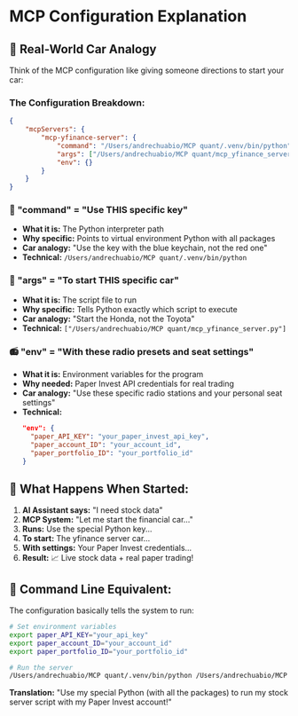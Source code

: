 # MCP Configuration Explanation

## 🚗 Real-World Car Analogy

Think of the MCP configuration like giving someone directions to start your car:

### The Configuration Breakdown:

```json
{
    "mcpServers": {
        "mcp-yfinance-server": {
            "command": "/Users/andrechuabio/MCP quant/.venv/bin/python",
            "args": ["/Users/andrechuabio/MCP quant/mcp_yfinance_server.py"],
            "env": {}
        }
    }
}
```

### 🔑 **"command"** = "Use THIS specific key"
- **What it is:** The Python interpreter path
- **Why specific:** Points to virtual environment Python with all packages
- **Car analogy:** "Use the key with the blue keychain, not the red one"
- **Technical:** `/Users/andrechuabio/MCP quant/.venv/bin/python`

### 🚙 **"args"** = "To start THIS specific car" 
- **What it is:** The script file to run
- **Why specific:** Tells Python exactly which script to execute
- **Car analogy:** "Start the Honda, not the Toyota"
- **Technical:** `["/Users/andrechuabio/MCP quant/mcp_yfinance_server.py"]`

### 📻 **"env"** = "With these radio presets and seat settings"
- **What it is:** Environment variables for the program
- **Why needed:** Paper Invest API credentials for real trading
- **Car analogy:** "Use these specific radio stations and your personal seat settings"
- **Technical:** 
  ```json
  "env": {
    "paper_API_KEY": "your_paper_invest_api_key",
    "paper_account_ID": "your_account_id", 
    "paper_portfolio_ID": "your_portfolio_id"
  }
  ```

## 🎯 What Happens When Started:

1. **AI Assistant says:** "I need stock data"
2. **MCP System:** "Let me start the financial car..."
3. **Runs:** Use the special Python key...
4. **To start:** The yfinance server car...
5. **With settings:** Your Paper Invest credentials...
6. **Result:** 📈 Live stock data + real paper trading!

## 🔧 Command Line Equivalent:

The configuration basically tells the system to run:
```bash
# Set environment variables
export paper_API_KEY="your_api_key"
export paper_account_ID="your_account_id" 
export paper_portfolio_ID="your_portfolio_id"

# Run the server
/Users/andrechuabio/MCP quant/.venv/bin/python /Users/andrechuabio/MCP quant/mcp_yfinance_server.py
```

**Translation:** "Use my special Python (with all the packages) to run my stock server script with my Paper Invest account!"
